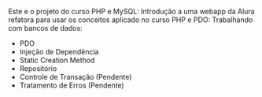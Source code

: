 Este e o projeto do curso PHP e MySQL: Introdução a uma webapp da Alura refatora para usar os conceitos aplicado no curso PHP e PDO: Trabalhando com bancos de dados:

- PDO
- Injeção de Dependência
- Static Creation Method
- Repositório
- Controle de Transação (Pendente)
- Tratamento de Erros (Pendente)

